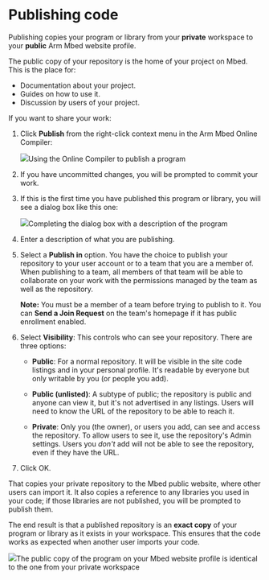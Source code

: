 # Publishing code

Publishing copies your program or library from your **private** workspace to your **public** Arm Mbed website profile.

The public copy of your repository is the home of your project on Mbed. This is the place for:

* Documentation about your project.
* Guides on how to use it.
* Discussion by users of your project.

If you want to share your work:

1. Click **Publish** from the right-click context menu in the Arm Mbed Online Compiler:

	<span class="images">![](https://s3-us-west-2.amazonaws.com/mbed-os-docs-images/publish.png)<span>Using the Online Compiler to publish a program</span></span>

1. If you have uncommitted changes, you will be prompted to commit your work.

1. If this is the first time you have published this program or library, you will see a dialog box like this one:

	<span class="images">![](https://s3-us-west-2.amazonaws.com/mbed-os-docs-images/publish_deatils.png)<span>Completing the dialog box with a description of the program</span></span>

1. Enter a description of what you are publishing.

1. Select a **Publish in** option. You have the choice to publish your repository to your user account or to a team that you are a member of. When publishing to a team, all members of that team will be able to collaborate on your work with the permissions managed by the team as well as the repository.

	<span class="notes">**Note:** You must be a member of a team before trying to publish to it. You can **Send a Join Request** on the team's homepage if it has public enrollment enabled.</span>

1. Select **Visibility**: This controls who can see your repository. There are three options:

    * **Public**: For a normal repository. It will be visible in the site code listings and in your personal profile. It's readable by everyone but only writable by you (or people you add).

    * **Public (unlisted)**: A subtype of public; the repository is public and anyone can view it, but it's not advertised in any listings. Users will need to know the URL of the repository to be able to reach it.

    * **Private**: Only you (the owner), or users you add, can see and access the repository. To allow users to see it, use the repository's Admin settings. Users you *don't* add will not be able to see the repository, even if they have the URL.

1. Click OK.

That copies your private repository to the Mbed public website, where other users can import it. It also copies a reference to any libraries you used in your code; if those libraries are not published, you will be prompted to publish them.

The end result is that a published repository is an **exact copy** of your program or library as it exists in your workspace. This ensures that the code works as expected when another user imports your code.

<span class="images">![](https://s3-us-west-2.amazonaws.com/mbed-os-docs-images/published_repo.png)<span>The public copy of the program on your Mbed website profile is identical to the one from your private workspace</span></span>
